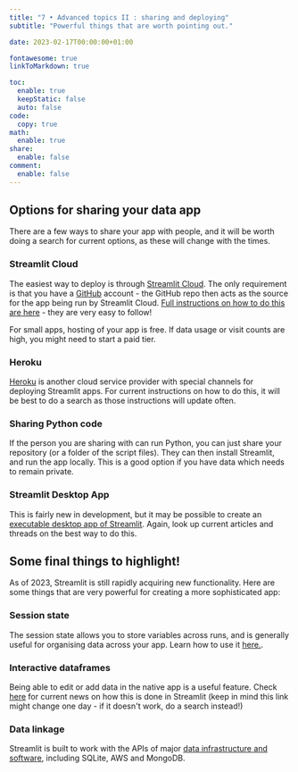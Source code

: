```yaml
---
title: "7 • Advanced topics II : sharing and deploying"
subtitle: "Powerful things that are worth pointing out."

date: 2023-02-17T00:00:00+01:00

fontawesome: true
linkToMarkdown: true

toc:
  enable: true
  keepStatic: false
  auto: false
code:
  copy: true
math:
  enable: true
share:
  enable: false
comment:
  enable: false
---
```


## Options for sharing your data app
There are a few ways to share your app with people, and it will be worth doing a search for current options, as these will change with the times.

### Streamlit Cloud
The easiest way to deploy is through [Streamlit Cloud](https://streamlit.io/cloud). The only requirement is that you have a [GitHub](https://github.com/) account - the GitHub repo then acts as the source for the app being run by Streamlit Cloud. [Full instructions on how to do this are here](https://docs.streamlit.io/streamlit-community-cloud/get-started/deploy-an-app) - they are very easy to follow!

For small apps, hosting of your app is free. If data usage or visit counts are high, you might need to start a paid tier.

### Heroku
[Heroku](https://www.heroku.com/) is another cloud service provider with special channels for deploying Streamlit apps. For current instructions on how to do this, it will be best to do a search as those instructions will update often.

### Sharing Python code
If the person you are sharing with can run Python, you can just share your repository (or a folder of the script files). They can then install Streamlit, and run the app locally. This is a good option if you have data which needs to remain private.

### Streamlit Desktop App
This is fairly new in development, but it may be possible to create an [executable desktop app of Streamlit](https://discuss.streamlit.io/t/streamlit-wasm-electron-desktop-app/31655). Again, look up current articles and threads on the best way to do this.

## Some final things to highlight!
As of 2023, Streamlit is still rapidly acquiring new functionality. Here are some things that are very powerful for creating a more sophisticated app:
### Session state
The session state allows you to store variables across runs, and is generally useful for organising data across your app. Learn how to use it [here.](https://docs.streamlit.io/library/api-reference/session-state).
### Interactive dataframes
Being able to edit or add data in the native app is a useful feature. Check [here](https://blog.streamlit.io/editable-dataframes-are-here/) for current news on how this is done in Streamlit (keep in mind this link might change one day - if it doesn't work, do a search instead!)
### Data linkage
Streamlit is built to work with the APIs of major [data infrastructure and software](https://docs.streamlit.io/knowledge-base/tutorials/databases), including SQLite, AWS and MongoDB.
